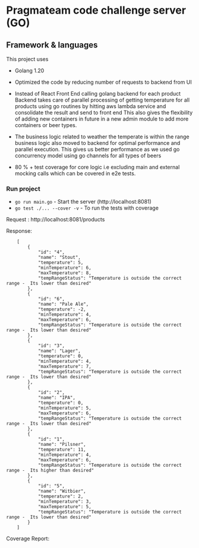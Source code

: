 # Pragmateam code challenge server (GO)

## Framework & languages
This project uses
* Golang 1.20
* Optimized the code by reducing number of requests to backend from UI
* Instead of React Front End calling golang backend for each product
  Backend takes care of parallel processing of getting temperature for all products
 using go routines by hitting aws lambda service and consolidate the result and send to front end
  This also gives the flexibility of adding new containers in future in a new admin module to add more containers or beer types.
* The business logic related to weather the temperate is within the range business logic also moved to backend for optimal performance and parallel execution. 
  This gives us better performance as we used go concurrency model using go channels for all types of beers

* 80 % + test coverage for core logic i.e excluding main and external mocking calls which can be covered in e2e tests.

### Run project

- `go run main.go` - Start the server (http://localhost:8081)
- `go test ./... --cover -v` - To run the tests with coverage 


Request : http://localhost:8081/products

Response: 

```
    [
        {
            "id": "4",
            "name": "Stout",
            "temperature": 5,
            "minTemperature": 6,
            "maxTemperature": 8,
            "tempRangeStatus": "Temperature is outside the correct range -  Its lower than desired"
        },
        {
            "id": "6",
            "name": "Pale Ale",
            "temperature": -2,
            "minTemperature": 4,
            "maxTemperature": 6,
            "tempRangeStatus": "Temperature is outside the correct range -  Its lower than desired"
        },
        {
            "id": "3",
            "name": "Lager",
            "temperature": 0,
            "minTemperature": 4,
            "maxTemperature": 7,
            "tempRangeStatus": "Temperature is outside the correct range -  Its lower than desired"
        },
        {
            "id": "2",
            "name": "IPA",
            "temperature": 0,
            "minTemperature": 5,
            "maxTemperature": 6,
            "tempRangeStatus": "Temperature is outside the correct range -  Its lower than desired"
        },
        {
            "id": "1",
            "name": "Pilsner",
            "temperature": 11,
            "minTemperature": 4,
            "maxTemperature": 6,
            "tempRangeStatus": "Temperature is outside the correct range -  Its higher than desired"
        },
        {
            "id": "5",
            "name": "Witbier",
            "temperature": 2,
            "minTemperature": 3,
            "maxTemperature": 5,
            "tempRangeStatus": "Temperature is outside the correct range -  Its lower than desired"
        }
    ]

```


Coverage Report:
